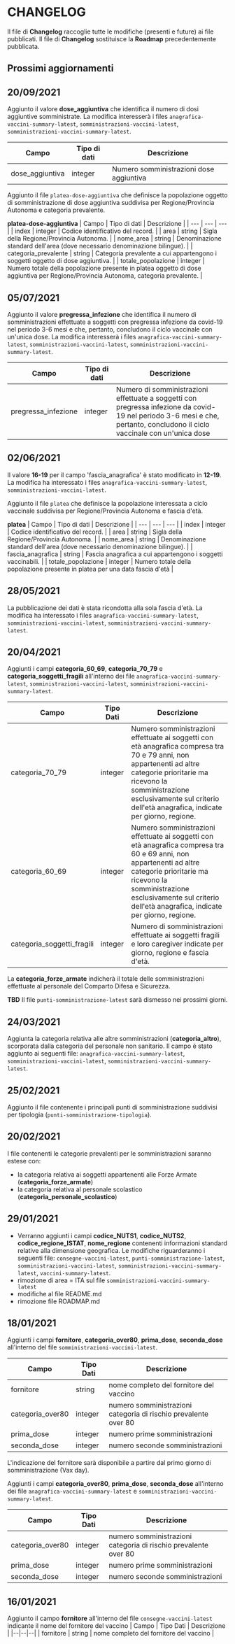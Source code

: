 # CHANGELOG

Il file di **Changelog** raccoglie tutte le modifiche (presenti e future) ai file pubblicati. Il file di **Changelog** sostituisce la **Roadmap** precedentemente pubblicata.

## Prossimi aggiornamenti

## 20/09/2021
Aggiunto il valore **dose_aggiuntiva** che identifica il numero di dosi aggiuntive somministrate. La modifica interesserà i files `anagrafica-vaccini-summary-latest`, `somministrazioni-vaccini-latest`, `somministrazioni-vaccini-summary-latest`.

| Campo | Tipo di dati | Descrizione |
| --- | --- | --- |
| dose_aggiuntiva | integer | Numero somministrazioni dose aggiuntiva |

Aggiunto il file `platea-dose-aggiuntiva` che definisce la popolazione oggetto di somministrazione di dose aggiuntiva suddivisa per Regione/Provincia Autonoma e categoria prevalente.

**platea-dose-aggiuntiva**
| Campo | Tipo di dati | Descrizione |
| --- | --- | --- |
| index | integer | Codice identificativo del record. |
| area | string | Sigla della Regione/Provincia Autonoma. |
| nome_area | string | Denominazione standard dell'area (dove necessario denominazione bilingue). |
| categoria_prevalente | string | Categoria prevalente a cui appartengono i soggetti oggetto di dose aggiuntiva. |
| totale_popolazione | integer | Numero totale della popolazione presente in platea oggetto di dose aggiuntiva per Regione/Provincia Autonoma, categoria prevalente. |

## 05/07/2021
Aggiunto il valore **pregressa_infezione** che identifica il numero di somministrazioni effettuate a soggetti con pregressa infezione da covid-19 nel periodo 3-6 mesi e che, pertanto, concludono il ciclo vaccinale con un'unica dose. La modifica interesserà i files `anagrafica-vaccini-summary-latest`, `somministrazioni-vaccini-latest`, `somministrazioni-vaccini-summary-latest`.

| Campo | Tipo di dati | Descrizione |
| --- | --- | --- |
| pregressa_infezione | integer | Numero di somministrazioni effettuate a soggetti con pregressa infezione da covid-19 nel periodo 3-6 mesi e che, pertanto, concludono il ciclo vaccinale con un'unica dose |

## 02/06/2021
Il valore **16-19** per il campo 'fascia_anagrafica' è stato modificato in **12-19**. La modifica ha interessato i files `anagrafica-vaccini-summary-latest`, `somministrazioni-vaccini-latest`.

Aggiunto il file `platea` che definisce la popolazione interessata a ciclo vaccinale suddivisa per Regione/Provincia Autonoma e fascia d'età.

**platea**
| Campo | Tipo di dati | Descrizione |
| --- | --- | --- |
| index | integer | Codice identificativo del record. |
| area | string | Sigla della Regione/Provincia Autonoma. |
| nome_area | string | Denominazione standard dell'area (dove necessario denominazione bilingue). |
| fascia_anagrafica | string | Fascia anagrafica a cui appartengono i soggetti vaccinabili. |
| totale_popolazione | integer | Numero totale della popolazione presente in platea per una data fascia d'età |

## 28/05/2021
La pubblicazione dei dati è stata ricondotta alla sola fascia d'età. La modifica ha interessato i files `anagrafica-vaccini-summary-latest`, `somministrazioni-vaccini-latest`, `somministrazioni-vaccini-summary-latest`.

## 20/04/2021
Aggiunti i campi **categoria_60_69**, **categoria_70_79** e **categoria_soggetti_fragili** all'interno dei file `anagrafica-vaccini-summary-latest`, `somministrazioni-vaccini-latest`, `somministrazioni-vaccini-summary-latest`.

| Campo | Tipo Dati | Descrizione |
|--|--|--|
| categoria_70_79 | integer | Numero somministrazioni effettuate ai soggetti con età anagrafica compresa tra 70 e 79 anni, non appartenenti ad altre categorie prioritarie ma ricevono la somministrazione esclusivamente sul criterio dell'età anagrafica, indicate per giorno, regione. |
| categoria_60_69 | integer | Numero somministrazioni effettuate ai soggetti con età anagrafica compresa tra 60 e 69 anni, non appartenenti ad altre categorie prioritarie ma ricevono la somministrazione esclusivamente sul criterio dell'età anagrafica, indicate per giorno, regione. |
| categoria_soggetti_fragili | integer | Numero di somministrazioni effettuate ai soggetti fragili e loro caregiver indicate per giorno, regione e fascia d'età. |

La **categoria_forze_armate** indicherà il totale delle somministrazioni effettuate al personale del Comparto Difesa e Sicurezza.

**TBD**
Il file `punti-somministrazione-latest` sarà dismesso nei prossimi giorni.

## 24/03/2021
Aggiunta la categoria relativa alle altre somministrazioni (**categoria_altro**), scorporata dalla categoria del personale non sanitario. Il campo è stato aggiunto ai seguenti file: `anagrafica-vaccini-summary-latest`, `somministrazioni-vaccini-latest`, `somministrazioni-vaccini-summary-latest`.

## 25/02/2021
Aggiunto il file contenente i principali punti di somministrazione suddivisi per tipologia (`punti-somministrazione-tipologia`).

## 20/02/2021
I file contenenti le categorie prevalenti per le somministrazioni saranno estese con:
* la categoria relativa ai soggetti appartenenti alle Forze Armate (**categoria_forze_armate**)
* la categoria relativa al personale scolastico (**categoria_personale_scolastico**)


## 29/01/2021
* Verranno aggiunti i campi **codice_NUTS1**, **codice_NUTS2**, **codice_regione_ISTAT**, **nome_regione** contenenti informazioni standard relative alla dimensione geografica. Le modifiche riguarderanno i seguenti file: `consegne-vaccini-latest`, `punti-somministrazione-latest`, `somministrazioni-vaccini-latest`, `somministrazioni-vaccini-summary-latest`, `vaccini-summary-latest`.
* rimozione di area = ITA sul file `somministrazioni-vaccini-summary-latest`
* modifiche al file README.md
* rimozione file ROADMAP.md

## 18/01/2021

Aggiunti i campi **fornitore**, **categoria_over80**, **prima_dose**, **seconda_dose** all'interno del file `somministrazioni-vaccini-latest`.

| Campo | Tipo Dati | Descrizione |
|--|--|--|
| fornitore | string | nome completo del fornitore del vaccino |
| categoria_over80| integer | numero somministrazioni categoria di rischio prevalente over 80 |
| prima_dose| integer | numero prime somministrazioni |
| seconda_dose| integer | numero seconde somministrazioni |

L'indicazione del fornitore sarà disponibile a partire dal primo giorno di somministrazione (Vax day).

Aggiunti i campi **categoria_over80**, **prima_dose**, **seconda_dose** all'interno dei file `anagrafica-vaccini-summary-latest` e `somministrazioni-vaccini-summary-latest`.

| Campo | Tipo Dati | Descrizione |
|--|--|--|
| categoria_over80| integer | numero somministrazioni categoria di rischio prevalente over 80 |
| prima_dose| integer | numero prime somministrazioni |
| seconda_dose| integer | numero seconde somministrazioni |


## 16/01/2021

Aggiunto il campo **fornitore** all'interno del file `consegne-vaccini-latest` indicante il nome del fornitore del vaccino
| Campo | Tipo Dati | Descrizione |
|--|--|--|
| fornitore | string | nome completo del fornitore del vaccino |
